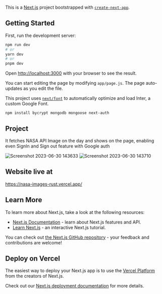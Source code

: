 This is a [Next.js](https://nextjs.org/) project bootstrapped with [`create-next-app`](https://github.com/vercel/next.js/tree/canary/packages/create-next-app).

## Getting Started

First, run the development server:

```bash
npm run dev
# or
yarn dev
# or
pnpm dev
```

Open [http://localhost:3000](http://localhost:3000) with your browser to see the result.

You can start editing the page by modifying `app/page.js`. The page auto-updates as you edit the file.

This project uses [`next/font`](https://nextjs.org/docs/basic-features/font-optimization) to automatically optimize and load Inter, a custom Google Font.

```install dependencies
npm install bycrypt mongodb mongoose next-auth
```
## Project
It fetches NASA API Image on the day and shows on the page, enabling even SignIn and Sign out feature with Google auth

![Screenshot 2023-06-30 143633](https://github.com/SukarayamJanjua/NASA_Images/assets/94704551/f788d033-a2f8-4e14-85bf-0e11f6fe3fbb)
![Screenshot 2023-06-30 143710](https://github.com/SukarayamJanjua/NASA_Images/assets/94704551/c5c2dc33-502a-4616-985d-11709af341fd)

## Website live at
https://nasa-images-rust.vercel.app/

## Learn More

To learn more about Next.js, take a look at the following resources:

- [Next.js Documentation](https://nextjs.org/docs) - learn about Next.js features and API.
- [Learn Next.js](https://nextjs.org/learn) - an interactive Next.js tutorial.

You can check out [the Next.js GitHub repository](https://github.com/vercel/next.js/) - your feedback and contributions are welcome!

## Deploy on Vercel

The easiest way to deploy your Next.js app is to use the [Vercel Platform](https://vercel.com/new?utm_medium=default-template&filter=next.js&utm_source=create-next-app&utm_campaign=create-next-app-readme) from the creators of Next.js.

Check out our [Next.js deployment documentation](https://nextjs.org/docs/deployment) for more details.
